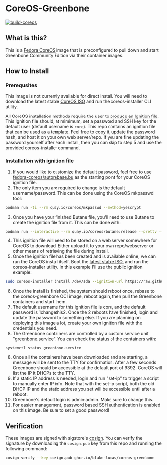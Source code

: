 # CoreOS-Greenbone

[![build-coreos](https://github.com/blake-lucas/coreos-greenbone/actions/workflows/build.yml/badge.svg)](https://github.com/blake-lucas/coreos-greenbone/actions/workflows/build.yml)

## What is this?

This is a [Fedora CoreOS](https://getfedora.org/coreos/) image that is preconfigured to pull down and start Greenbone Community Edition via their container images.

## How to Install

### Prerequsites

This image is not currently available for direct install. You will need to download the latest stable [CoreOS ISO](https://fedoraproject.org/coreos/download/?stream=stable) and run the coreos-installer CLI utility.

All CoreOS installation methods require the user to [produce an Ignition file](https://docs.fedoraproject.org/en-US/fedora-coreos/producing-ign/). This Ignition file should, at mimimum, set a password and SSH key for the default user (default username is `core`). This repo contains an ignition file that can be used as a template. Feel free to copy it, update the password hash, and host it on your own web server/repo. If you are fine updating the password yourself after each install, then you can skip to step 5 and use the provided coreos-installer command.

### Installation with ignition file

1. If you would like to customize the default password, feel free to use [fedora-coreos/autorebase.bu](fedora-coreos/autorebase.bu) as the starting point for your CoreOS ignition file.
2. The only item you are required to change is the default username/password. This can be done using the CoreOS mkpasswd tool:

```bash
podman run -ti --rm quay.io/coreos/mkpasswd --method=yescrypt
```

3. Once you have your finished Butane file, you'll need to use Butane to create the ignition file from it. This can be done with:

```bash
podman run --interactive --rm quay.io/coreos/butane:release --pretty --strict < butane-file.bu > ignition-file.ign
```

4. This ignition file will need to be stored on a web server somewhere for CoreOS to download. Either upload it to your own repo/webserver or other means of retrieving the file during install.
5. Once the ignition file has been created and is available online, we can run the CoreOS install itself. Boot the [latest stable ISO.](https://fedoraproject.org/coreos/download/?stream=stable) and run the coreos-installer utility. In this example I'll use the public ignition example:

```bash
sudo coreos-installer install /dev/sda --ignition-url https://raw.githubusercontent.com/blake-lucas/coreos-greenbone/main/fedora-coreos-autorebase.ign && reboot
```

6. Once the install is finished, the system should reboot once, rebase to the coreos-greenbone OCI image, reboot again, then pull the Greenbone containers and start them.
7. The default username for this ignition file is core, and the default password is 1changethis2. Once the 2 reboots have finished, login and update the password to something else. If you are planning on deploying this image a lot, create your own ignition file with the credentials you need.
8. The Greenbone containers are controlled by a custom service unit "greenbone.service". You can check the status of the containers with:
```bash
systemctl status greenbone.service
```
8. Once all the containers have been downloaded and are starting, a message will be sent to the TTY for confirmation. After a few seconds Greenbone should be accessible at the default port of 9392. CoreOS will list the IP it DHCPs to the TTY.
9. If a static IP address is needed, login and run "set-ip" to trigger a script to manually enter IP info. Note that with the set-ip script, both the old DHCP IP and the static address you set will be accessible until after a reboot.
10. Greenbone's default login is admin:admin. Make sure to change this.
11. For easier management, password based SSH authentication is enabled on this image. Be sure to set a good password!

## Verification

These images are signed with sigstore's [cosign](https://docs.sigstore.dev/cosign/overview/). You can verify the signature by downloading the `cosign.pub` key from this repo and running the following command:

```bash
cosign verify --key cosign.pub ghcr.io/blake-lucas/coreos-greenbone
```
